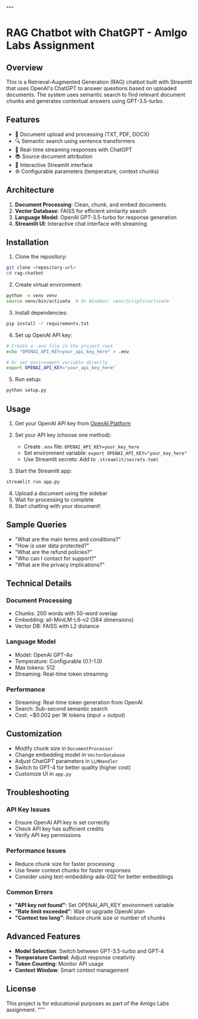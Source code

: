"""

# RAG Chatbot with ChatGPT - Amlgo Labs Assignment

## Overview

This is a Retrieval-Augmented Generation (RAG) chatbot built with Streamlit that uses OpenAI's ChatGPT to answer questions based on uploaded documents. The system uses semantic search to find relevant document chunks and generates contextual answers using GPT-3.5-turbo.

## Features

- 📄 Document upload and processing (TXT, PDF, DOCX)
- 🔍 Semantic search using sentence transformers
- 💬 Real-time streaming responses with ChatGPT
- 📚 Source document attribution
- 🎯 Interactive Streamlit interface
- ⚙️ Configurable parameters (temperature, context chunks)

## Architecture

1. **Document Processing**: Clean, chunk, and embed documents
2. **Vector Database**: FAISS for efficient similarity search
3. **Language Model**: OpenAI GPT-3.5-turbo for response generation
4. **Streamlit UI**: Interactive chat interface with streaming

## Installation

1. Clone the repository:

```bash
git clone <repository-url>
cd rag-chatbot
```

2. Create virtual environment:

```bash
python -m venv venv
source venv/bin/activate  # On Windows: venv\Scripts\activate
```

3. Install dependencies:

```bash
pip install -r requirements.txt
```

4. Set up OpenAI API key:

```bash
# Create a .env file in the project root
echo "OPENAI_API_KEY=your_api_key_here" > .env

# Or set environment variable directly
export OPENAI_API_KEY="your_api_key_here"
```

5. Run setup:

```bash
python setup.py
```

## Usage

1. Get your OpenAI API key from [OpenAI Platform](https://platform.openai.com/api-keys)

2. Set your API key (choose one method):

   - Create `.env` file: `OPENAI_API_KEY=your_key_here`
   - Set environment variable: `export OPENAI_API_KEY="your_key_here"`
   - Use Streamlit secrets: Add to `.streamlit/secrets.toml`

3. Start the Streamlit app:

```bash
streamlit run app.py
```

4. Upload a document using the sidebar
5. Wait for processing to complete
6. Start chatting with your document!

## Sample Queries

- "What are the main terms and conditions?"
- "How is user data protected?"
- "What are the refund policies?"
- "Who can I contact for support?"
- "What are the privacy implications?"

## Technical Details

### Document Processing

- Chunks: 200 words with 50-word overlap
- Embedding: all-MiniLM-L6-v2 (384 dimensions)
- Vector DB: FAISS with L2 distance

### Language Model

- Model: OpenAI GPT-4o
- Temperature: Configurable (0.1-1.0)
- Max tokens: 512
- Streaming: Real-time token streaming

### Performance

- Streaming: Real-time token generation from OpenAI
- Search: Sub-second semantic search
- Cost: ~$0.002 per 1K tokens (input + output)

## Customization

- Modify chunk size in `DocumentProcessor`
- Change embedding model in `VectorDatabase`
- Adjust ChatGPT parameters in `LLMHandler`
- Switch to GPT-4 for better quality (higher cost)
- Customize UI in `app.py`

## Troubleshooting

### API Key Issues

- Ensure OpenAI API key is set correctly
- Check API key has sufficient credits
- Verify API key permissions

### Performance Issues

- Reduce chunk size for faster processing
- Use fewer context chunks for faster responses
- Consider using text-embedding-ada-002 for better embeddings

### Common Errors

- **"API key not found"**: Set OPENAI_API_KEY environment variable
- **"Rate limit exceeded"**: Wait or upgrade OpenAI plan
- **"Context too long"**: Reduce chunk size or number of chunks

## Advanced Features

- **Model Selection**: Switch between GPT-3.5-turbo and GPT-4
- **Temperature Control**: Adjust response creativity
- **Token Counting**: Monitor API usage
- **Context Window**: Smart context management

## License

This project is for educational purposes as part of the Amlgo Labs assignment.
"""
